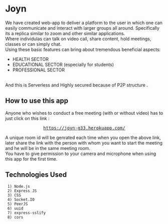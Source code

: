 # Joyn
We have created web-app to deliver a platform to the user in which one can easily communicate and interact with larger groups all around. Specifically its a replica similar to zoom
and other similar applications. <br/>
Where individulas can talk on video call, share content, hold meetings, classes or can simply chat. <br/>
Using these basic features can bring about tremendous beneficial aspects: <br/>
* HEALTH SECTOR <br/> 
* EDUCATIONAL SECTOR (especially for students) <br/>
* PROFESSIONAL SECTOR
<br/>
And this is  Serverless and Highly secured because of P2P structure .

How to use this app 
---------------
Anyone who wishes to conduct a free meeting (with or without video) has to just click on this link : <br/>
<div align="center">
<pre>
<a href="https://joyn-g33.herokuapp.com/">https://joyn-g33.herokuapp.com/</a>
</pre>
</div>
A unique room id will be genrated each time when you open the above link, later share the link with the person with whom you want to start the meeting and he will be in the same meeting room. <br/>
You have to give permission to your camera and microphone when using this app for the first time.

## Technologies Used ##
```
 1) Node.js
 2) Express JS
 3) CSS
 4) Socket.IO
 5) PeerJS
 6) uuid
 7) express-sslify
 8) cors
```

